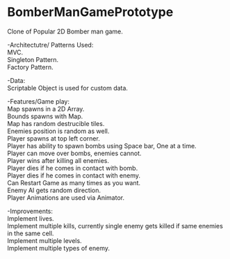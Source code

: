# BomberManGamePrototype
Clone of Popular 2D Bomber man game.<br>

-Architectutre/ Patterns Used:<br>
MVC.<br>
Singleton Pattern.<br>
Factory Pattern.<br>

-Data:<br>
Scriptable Object is used for custom data.</br>

-Features/Game play:</br>
Map spawns in a 2D Array.</br>
Bounds spawns with Map.</br>
Map has random destrucible tiles.</br>
Enemies position is random as well.</br>
Player spawns at top left corner.</br>
Player has ability to spawn bombs using Space bar, One at a time.</br>
Player can move over bombs, enemies cannot.</br>
Player wins after killing all enemies.</br>
Player dies if he comes in contact with bomb.</br>
Player dies if he comes in contact with enemy.</br>
Can Restart Game as many times as you want.</br>
Enemy AI gets random direction.</br>
Player Animations are used via Animator.</br>

-Improvements:</br>
Implement lives.</br>
Implement multiple kills, currently single enemy gets killed if same enemies in the same cell.</br>
Implement multiple levels.<br>
Implement multiple types of enemy.<br>
